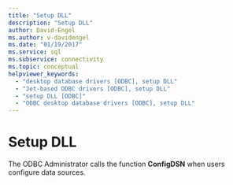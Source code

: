 ```yaml
---
title: "Setup DLL"
description: "Setup DLL"
author: David-Engel
ms.author: v-davidengel
ms.date: "01/19/2017"
ms.service: sql
ms.subservice: connectivity
ms.topic: conceptual
helpviewer_keywords:
  - "desktop database drivers [ODBC], setup DLL"
  - "Jet-based ODBC drivers [ODBC], setup DLL"
  - "setup DLL [ODBC]"
  - "ODBC desktop database drivers [ODBC], setup DLL"
---
```

# Setup DLL
The ODBC Administrator calls the function **ConfigDSN** when users configure data sources.
